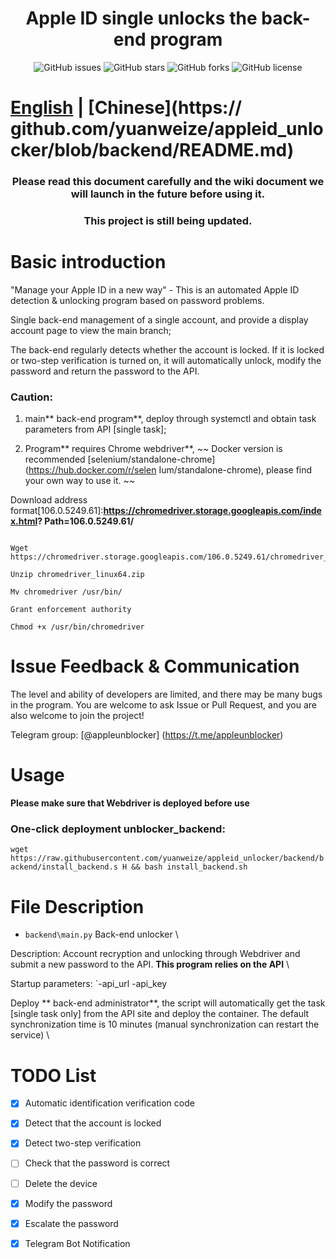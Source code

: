 <h1 align="center">Apple ID single unlocks the back-end program</h1>

<p align="center">

<a href="https://github.com/pplulee/appleid_auto/issues" style="text-decoration:none">

<img src="https://img.shields.io/github/issues/pplulee/appleid_auto.svg" alt="GitHub issues"/>

</a>

<a href="https://github.com/pplulee/appleid_auto/stargazers" style="text-decoration:none" >

<img src="https://img.shields.io/github/stars/pplulee/appleid_auto.svg" alt="GitHub stars"/>

</a>

<a href="https://github.com/pplulee/appleid_auto/network" style="text-decoration:none" >

<img src="https://img.shields.io/github/forks/pplulee/appleid_auto.svg" alt="GitHub forks"/>

</a>

<a href="https://github.com/pplulee/apple_auto/blob/main/LICENSE" style="text-decoration:none" >

<img src="https://img.shields.io/github/license/pplulee/appleid_auto" alt="GitHub license"/>

</a>

</p>

# [English](https://github.com/yuanweize/appleid_unlocker/blob/backend/README_EN.md) | [Chinese](https:// github.com/yuanweize/appleid_unlocker/blob/backend/README.md)

<h3 align="center">Please read this document carefully and the wiki document we will launch in the future before using it. </h3>

<h3 align="center">This project is still being updated. </h3>

# Basic introduction

"Manage your Apple ID in a new way" - This is an automated Apple ID detection & unlocking program based on password problems.

Single back-end management of a single account, and provide a display account page to view the main branch;

The back-end regularly detects whether the account is locked. If it is locked or two-step verification is turned on, it will automatically unlock, modify the password and return the password to the API.

### Caution:

1. main** back-end program**, deploy through systemctl and obtain task parameters from API [single task];

2. Program** requires Chrome webdriver**, ~~ Docker version is recommended [selenium/standalone-chrome] (https://hub.docker.com/r/selen Ium/standalone-chrome), please find your own way to use it. ~~

Download address format[106.0.5249.61]:**https://chromedriver.storage.googleapis.com/index.html? Path=106.0.5249.61/**

```

Wget https://chromedriver.storage.googleapis.com/106.0.5249.61/chromedriver_linux64.zip

Unzip chromedriver_linux64.zip

Mv chromedriver /usr/bin/

Grant enforcement authority

Chmod +x /usr/bin/chromedriver

```

# Issue Feedback & Communication

The level and ability of developers are limited, and there may be many bugs in the program. You are welcome to ask Issue or Pull Request, and you are also welcome to join the project!

Telegram group: [@appleunblocker] (https://t.me/appleunblocker)

# Usage

**Please make sure that Webdriver is deployed before use**

### One-click deployment unblocker_backend:

`wget https://raw.githubusercontent.com/yuanweize/appleid_unlocker/backend/backend/install_backend.s H && bash install_backend.sh`

# File Description

- `backend\main.py` Back-end unlocker \

Description: Account recryption and unlocking through Webdriver and submit a new password to the API. **This program relies on the API** \

Startup parameters: `-api_url <API address> -api_key <API key>

Deploy ** back-end administrator**, the script will automatically get the task [single task only] from the API site and deploy the container. The default synchronization time is 10 minutes (manual synchronization can restart the service) \

# TODO List

- [x] Automatic identification verification code

- [x] Detect that the account is locked

- [x] Detect two-step verification

- [ ] Check that the password is correct

- [ ] Delete the device

- [x] Modify the password

- [x] Escalate the password

- [x] Telegram Bot Notification